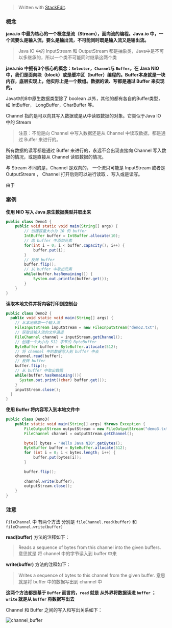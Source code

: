 


> Written with [StackEdit](https://stackedit.io/).

### 概念

**java.io 中最为核心的一个概念是流（Stream），面向流的编程。Java.io 中，一个流要么是输入流，要么是输出流，不可能同时既是输入流又是输出流。**
> Java IO 中的 InputStream 和 OutputStream 都是抽象类，Java中是不可以多继承的，所以一个类不可能同时继承这两个类

**java.nio 中拥有3个核心的概念：`Selector`，`Channel`与 `Buffer`。在 Java NIO 中，我们是面向块（block）或是缓冲区（buffer）编程的。Buffer本身就是一块内存，底层实现上，他实际上是一个数组。数据的读、写都是通过 Buffer 来实现的。**

Java中的8中原生数据类型除了 boolean 以外，其他的都有各自的Buffer类型，如 IntBuffer， LongBuffer，CharBuffer 等。

Channel 指的是可以向其写入数据或是从中读取数据的对象。它类似于Java IO 中的 Stream
> 注意：不能是向 Channel 中写入数据还是从 Channel 中读取数据，都是通过 Buffer 来进行的。

所有数据的读写都是通过 Buffer 来进行的，永远不会出现直接向 Channel 写入数据的情况，或是直接从 Channel 读取数据的情况。

与 Stream 不同的是，Channel 是双向的， 一个流只可能是 InputStream 或者是 OutputStream ， Channel 打开后则可以进行读取 、写入或是读写。

由于

### 案例
**使用 NIO 写入 Java 原生数据类型并取出来**

```java
public class Demo1 {
	public void static void main(String[] args) {
		// 创建容量大小为 10 的 buffer
		IntBuffer buffer = IntBuffer.allocate(10);
		// 向 buffer 中添加元素
		for(int i = 0; i < buffer.capacity(); i++) {
			buffer.put(i);
		}
		// 反转 buffer
		buffer.flip();
		// 从 buffer 中取出元素
		while(buffer.hasRemaining()) {
			System.out.println(buffer.get());
		}
	}
}
```

**读取本地文件并将内容打印到控制台**

```java
public class Demo2 {
  public void static void main(String[] args) {
    // 从本地获取一个输入流
    FileInputStream inputStream = new FileInputStream("demo2.txt");
    // 获取该输入流的文件通道
    FileChannel channel = inputStream.getChannel();
    // 创建一个大小为 512 字节的 ByteBuffer
    ByteBuffer buffer = ByteBuffer.allocate(512);
    // 将 channel 中的数据写入到 buffer 中去
    channel.read(buffer);
    // 反转 buffer
    buffer.flip();
    // 从 buffer 中取出数据
    while(buffer.hasRemaining()){
      System.out.print((char) buffer.get());
    }
    inputStream.close();
  }
}
```

**使用 Buffer 将内容写入到本地文件中**

```java
public class Demo3{
	public static void main(String[] args) throws Exception {
		FileOutputStream outputStream = new FileOutputStream("demo3.txt");
		FileChannel channel = outputStream.getChannel();
		
		byte[] bytes = "Hello Java NIO".getBytes();
		ByteBuffer buffer = ByteBuffer.allocate(512);
		for (int i = 0; i < bytes.length; i++) {
			buffer.put(bytes[i]);
		}
		
		buffer.flip();
		
		channel.write(buffer);
		outputStream.close();
	}
}
```

### 注意
`FileChannel` 中 有两个方法 分别是 `fileChannel.read(buffer)` 和`fileChannel.write(buffer)` 

**read(buffer)** 方法的注释如下：
> Reads a sequence of bytes from this channel into the given buffers.
> 意思就是 将 channel 中的字节读入到 buffer 中来

**write(buffer)** 方法的注释如下：
> Writes a sequence of bytes to this channel from the given buffer.
> 意思就是将 buffer 中的数据写出到 channel 中

**这两个方法都是基于 `Buffer` 而言的，`read` 就是 从外界将数据读进 `buffer` ；`write` 就是从 `buffer` 将数据写出去**

Channel 和 Buffer 之间的写入和写出关系如下：

![channel_buffer](https://user-gold-cdn.xitu.io/2018/9/5/165a9dd0f80e150b?w=1007&h=1603&f=jpeg&s=169743)


<!--stackedit_data:
eyJoaXN0b3J5IjpbMjg1Mjc4MDU0LDk1NDgzNDMzNywtMTc3MD
QwNDAxNCwyNjQyMzkwMDQsLTE3MzA3NjkyMDYsMTM3NDQyMTEy
OCwxNDkzNjc4MjIsLTE1MDkwOTE1MTAsLTE4NzYwNDcyNjIsMj
Y5MDUxNjkwXX0=
-->